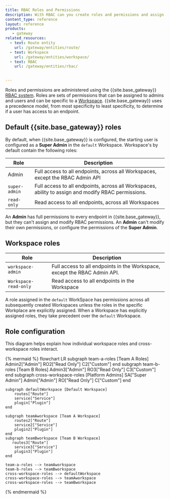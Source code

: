 ```yaml
---
title: RBAC Roles and Permissions
description: With RBAC can you create roles and permissions and assign them to users. These rules can vary across workspaces.
content_type: reference
layout: reference
products:
   - gateway
related_resources:
  - text: Route entity
    url: /gateway/entities/route/
  - text: Workspace
    url: /gateway/entities/workspace/
  - text: RBAC
    url: /gateway/entities/rbac/

   
---
```


Roles and permissions are administered using the {{site.base_gateway}} [RBAC system](/gateway/rbac/). Roles are sets of permissions that can be assigned to admins and users and can be specific to a [Workspace](/gateway/entities/workspace). {{site.base_gateway}} uses a precedence model, from most specificity to least specificity, to determine if a user has access to an endpoint.


## Default {{site.base_gateway}}  roles

By default, when {{site.base_gateway}} is configured, the starting user is configured as a **Super Admin** in the `default` Workspace. Workspace's by default contain the following roles: 

| Role      | Description |
| ----------- | ----------- |
| Admin | Full access to all endpoints, across all Workspaces, except the RBAC Admin API  |
| `super-admin`   | Full access to all endpoints, across all Workspaces, ability to assign and modify RBAC permissions.     |
|`read-only`| Read access to all endpoints, across all Workspaces|

An **Admin** has full permissions to every endpoint in {{site.base_gateway}}, but they can't assign and modify RBAC permissions. An **Admin** can't modify their own permissions, or configure the permissions of the **Super Admin**.   

## Workspace roles

| Role      | Description |
| ----------- | ----------- |
|`workspace-admin` | Full access to all endpoints in the Workspace, except the RBAC Admin API.| 
|`Workspace-read-only` | Read access to all endpoints in the Workspace | 

A role assigned in the `default` WorkSpace has permissions across all subsequently created Workspaces unless the roles in the specific Workplace are explicitly assigned. When a Workspace has explicitly assigned roles, they take precedent over the `default` Workspace. 


## Role configuration

This diagram helps explain how individual workspace roles and cross-workspace roles interact. 

{% mermaid %}
flowchart LR
    subgraph team-a-roles [Team A Roles]
        Admin2["Admin"]
        RO2["Read Only"]
        C2["Custom"]
    end 
    subgraph team-b-roles [Team B Roles]
        Admin3["Admin"]
        RO3["Read Only"]
        C3["Custom"]
    end 
    subgraph cross-workspace-roles [Platform Admins]
        SA["Super Admin"]
        Admin["Admin"]
        RO["Read Only"]
        C["Custom"]
    end 

    subgraph defaultWorkspace [Default Workspace]
        routes["Route"]
        service["Service"]
        plugin["Plugin"]
    end

    subgraph teamAworkspace [Team A Workspace]
        routes2["Route"]
        service2["Service"]
        plugin2["Plugin"]
    end
    subgraph teamBworkspace [Team B Workspace]
       routes3["Route"]
        service3["Service"]
        plugin3["Plugin"]
    end

    team-a-roles --> teamAworkspace
    team-b-roles --> teamBworkspace
    cross-workspace-roles --> defaultWorkspace
    cross-workspace-roles --> teamAworkspace
    cross-workspace-roles --> teamBworkspace


{% endmermaid %}